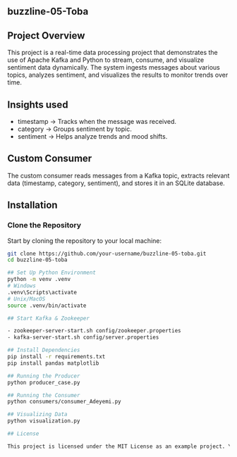 ## buzzline-05-Toba
## Project Overview

This project is a real-time data processing project that demonstrates the use of Apache Kafka and Python to stream, consume, and visualize sentiment data dynamically. The system ingests messages about various topics, analyzes sentiment, and visualizes the results to monitor trends over time.

## Insights used

- timestamp → Tracks when the message was received.
- category → Groups sentiment by topic.
- sentiment → Helps analyze trends and mood shifts.

## Custom Consumer
The custom consumer reads messages from a Kafka topic, extracts relevant data (timestamp, category, sentiment), and stores it in an SQLite database.

## Installation

### Clone the Repository

Start by cloning the repository to your local machine:

```bash
git clone https://github.com/your-username/buzzline-05-toba.git
cd buzzline-05-toba

## Set Up Python Environment
python -m venv .venv
# Windows
.venv\Scripts\activate
# Unix/MacOS
source .venv/bin/activate

## Start Kafka & Zookeeper

- zookeeper-server-start.sh config/zookeeper.properties
- kafka-server-start.sh config/server.properties

## Install Dependencies
pip install -r requirements.txt
pip install pandas matplotlib

## Running the Producer
python producer_case.py

## Running the Consumer
python consumers/consumer_Adeyemi.py

## Visualizing Data
python visualization.py

## License

This project is licensed under the MIT License as an example project. You are encouraged to fork, copy, explore, and modify the code as you like. See the LICENSE file for more.

